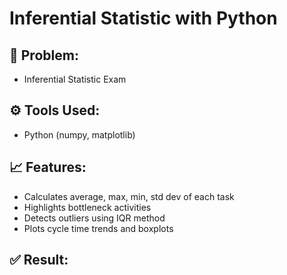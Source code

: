 # Inferential Statistic with Python

## 📝 Problem:
- Inferential Statistic Exam 

## ⚙️ Tools Used:
- Python (numpy, matplotlib)

## 📈 Features:
- Calculates average, max, min, std dev of each task
- Highlights bottleneck activities
- Detects outliers using IQR method
- Plots cycle time trends and boxplots

## ✅ Result:
